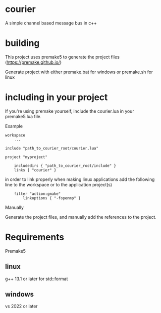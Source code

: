 # courier
A simple channel based message bus in c++

# building

This project uses premake5 to generate the project files (https://premake.github.io/)

Generate project with either premake.bat for windows or premake.sh for linux

# including in your project

If you're using premake yourself, include the courier.lua in your premake5.lua file.

Example 
```
workspace 
	...

include "path_to_courier_root/courier.lua"

project "myproject"
	
	includedirs { "path_to_courier_root/include" }
	links { "courier" }

```

in order to link properly when making linux applications add the following line to the workspace or to the application project(s)
```
	filter "action:gmake"
		linkoptions { "-fopenmp" }
```

Manually

Generate the project files, and manually add the references to the project.

# Requirements
Premake5

## linux
g++ 13.1 or later for std::format

## windows
vs 2022 or later
